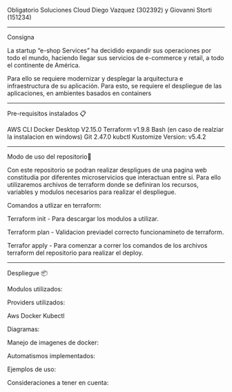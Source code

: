 Obligatorio Soluciones Cloud Diego Vazquez (302392) y Giovanni Storti (151234)

---------------------------------------------------------------------------------------------------------------------------------------------------------------------------------------------------------------------------------------------
Consigna 

La startup “e-shop Services” ha decidido expandir sus operaciones por todo el mundo,
haciendo llegar sus servicios de e-commerce y retail, a todo el continente de América.

Para ello se requiere modernizar y desplegar la arquitectura e
infraestructura de su aplicación. Para
esto, se requiere el despliegue de las aplicaciones, en ambientes basados en containers

-----------------------------------------------------------------------------------------------------------------------------------------------------------------------------------------------------------------------------------------------

Pre-requisitos instalados 📋

AWS CLI
Docker Desktop V2.15.0
Terraform v1.9.8
Bash (en caso de realziar la instalacion en windows)
Git 2.47.0
kubctl Kustomize Version: v5.4.2

-------------------------------------------------------------------------------------------------------------------------------------------------------------------------------------------------------------------------------------------------

Modo de uso del repositorio🔧

Con este repositorio se podran realizar despligues de una pagina web constitudia por diferentes microservicios que interactuan entre si.
Para ello utilizaremos archivos de terraform donde se definiran los recursos, variables y modulos necesarios para realizar el despliegue.

Comandos a utlizar en terraform:

Terraform init - Para descargar los modulos a utilizar.

Terraform plan - Validacion previadel correcto funcionamineto de terraform.

Terrafor apply - Para comenzar a correr los comandos de los archivos terraform del repositorio para realizar el deploy.

-------------------------------------------------------------------------------------------------------------------------------------------------------------------------------------------------------------------------------------------------
Despliegue 📦

Modulos utilizados:


Providers utilizados:

Aws
Docker
Kubectl

Diagramas:


Manejo de imagenes de docker:


Automatismos implementados:


Ejemplos de uso:


Consideraciones a tener en cuenta:

